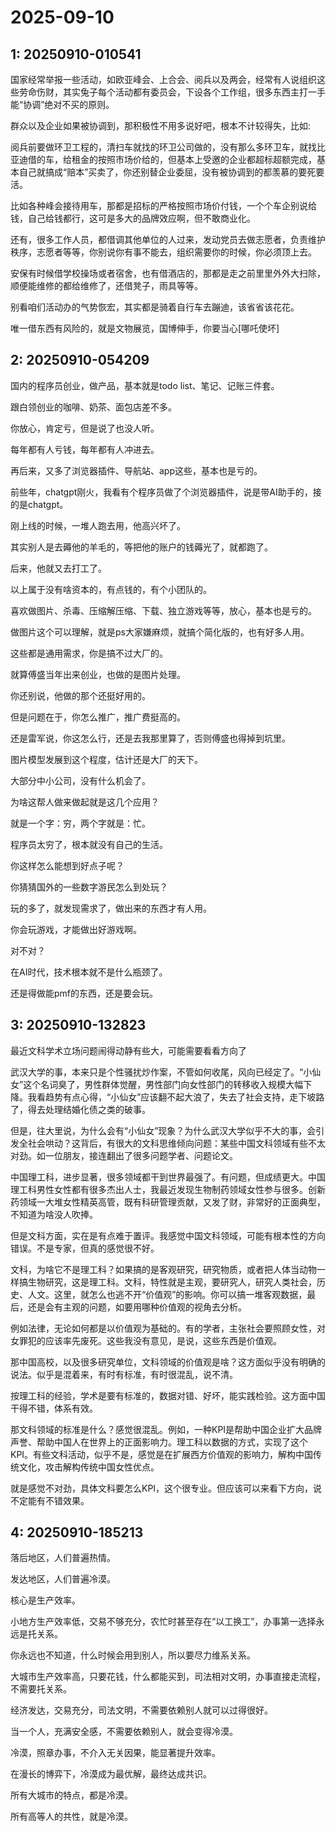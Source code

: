 # 2025-09-10

## 1: 20250910-010541

国家经常举报一些活动，如欧亚峰会、上合会、阅兵以及两会，经常有人说组织这些劳命伤财，其实兔子每个活动都有委员会，下设各个工作组，很多东西主打一手能“协调”绝对不买的原则。

群众以及企业如果被协调到，那积极性不用多说好吧，根本不计较得失，比如:

阅兵前要做环卫工程的，清扫车就找的环卫公司做的，没有那么多环卫车，就找比亚迪借的车，给租金的按照市场价给的，但基本上受邀的企业都超标超额完成，基本自己就搞成“赔本”买卖了，你还别替企业委屈，没有被协调到的都羡慕的要死要活。

比如各种峰会接待用车，那都是招标的严格按照市场价付钱，一个个车企别说给钱，自己给钱都行，这可是多大的品牌效应啊，但不敢商业化。

还有，很多工作人员，都借调其他单位的人过来，发动党员去做志愿者，负责维护秩序，志愿者等等，你别说你有事不能去，组织需要你的时候，你必须顶上去。

安保有时候借学校操场或者宿舍，也有借酒店的，那都是走之前里里外外大扫除，顺便能维修的都给维修了，还借凳子，雨具等等。

别看咱们活动办的气势恢宏，其实都是骑着自行车去蹦迪，该省省该花花。 

唯一借东西有风险的，就是文物展览，国博伸手，你要当心[哪吒使坏]

## 2: 20250910-054209

国内的程序员创业，做产品，基本就是todo list、笔记、记账三件套。

跟白领创业的咖啡、奶茶、面包店差不多。

你放心，肯定亏，但是说了也没人听。

每年都有人亏钱，每年都有人冲进去。

再后来，又多了浏览器插件、导航站、app这些，基本也是亏的。

前些年，chatgpt刚火，我看有个程序员做了个浏览器插件，说是带AI助手的，接的是chatgpt。

刚上线的时候，一堆人跑去用，他高兴坏了。

其实别人是去薅他的羊毛的，等把他的账户的钱薅光了，就都跑了。

后来，他就又去打工了。

以上属于没有啥资本的，有点钱的，有个小团队的。

喜欢做图片、杀毒、压缩解压缩、下载、独立游戏等等，放心，基本也是亏的。

做图片这个可以理解，就是ps大家嫌麻烦，就搞个简化版的，也有好多人用。

这些都是通用需求，你是搞不过大厂的。

就算傅盛当年出来创业，也做的是图片处理。

你还别说，他做的那个还挺好用的。

但是问题在于，你怎么推广，推广费挺高的。

还是雷军说，你这怎么行，还是去我那里算了，否则傅盛也得掉到坑里。

图片模型发展到这个程度，估计还是大厂的天下。

大部分中小公司，没有什么机会了。

为啥这帮人做来做起就是这几个应用？

就是一个字：穷，两个字就是：忙。

程序员太穷了，根本就没有自己的生活。

你这样怎么能想到好点子呢？

你猜猜国外的一些数字游民怎么到处玩？

玩的多了，就发现需求了，做出来的东西才有人用。

你会玩游戏，才能做出好游戏啊。

对不对？

在AI时代，技术根本就不是什么瓶颈了。

还是得做能pmf的东西，还是要会玩。

## 3: 20250910-132823

最近文科学术立场问题闹得动静有些大，可能需要看看方向了

武汉大学的事，本来只是个性骚扰炒作案，不管如何收尾，风向已经定了。“小仙女”这个名词臭了，男性群体觉醒，男性部门向女性部门的转移收入规模大幅下降。我看趋势有点心得，“小仙女”应该翻不起大浪了，失去了社会支持，走下坡路了，得去处理结婚化债之类的破事。

但是，往大里说，为什么会有“小仙女”现象？为什么武汉大学似乎不大的事，会引发全社会哄动？这背后，有很大的文科思维倾向问题：某些中国文科领域有些不太对劲。如一位朋友，接连翻出了很多问题学者、问题论文。

中国理工科，进步显著，很多领域都干到世界最强了。有问题，但成绩更大。中国理工科男性女性都有很多杰出人士，我最近发现生物制药领域女性参与很多。创新药领域一大堆女性精英高管，既有科研管理贡献，又发了财，非常好的正面典型，不知道为啥没人吹捧。

但是文科方面，实在是有点难于置评。我感觉中国文科领域，可能有根本性的方向错误。不是专家，但真的感觉很不好。

文科，为啥它不是理工科？如果搞的是客观研究，研究物质，或者把人体当动物一样搞生物研究，这是理工科。文科，特性就是主观，要研究人，研究人类社会，历史、人文。这里，就怎么也逃不开“价值观”的影响。你可以搞一堆客观数据，最后，还是会有主观的问题，如要用哪种价值观的视角去分析。

例如法律，无论如何都是以价值观为基础的。有的学者，主张社会要照顾女性，对女罪犯的应该率先废死。这些我没有意见，是说，这些东西是价值观。

那中国高校，以及很多研究单位，文科领域的价值观是啥？这方面似乎没有明确的说法。似乎是混着来，有时有标准，有时很混乱，说不清。

按理工科的经验，学术是要有标准的，数据对错、好坏，能实践检验。这方面中国干得不错，体系有效。

那文科领域的标准是什么？感觉很混乱。例如，一种KPI是帮助中国企业扩大品牌声誉、帮助中国人在世界上的正面影响力。理工科以数据的方式，实现了这个KPI。有些文科活动，似乎不是，感觉是在扩展西方价值观的影响力，解构中国传统文化，攻击解构传统中国女性优点。

就是感觉不对劲，具体文科要怎么KPI，这个很专业。但应该可以来看下方向，说不定能有不错效果。

## 4: 20250910-185213

落后地区，人们普遍热情。

发达地区，人们普遍冷漠。

核心是生产效率。

小地方生产效率低，交易不够充分，农忙时甚至存在“以工换工”，办事第一选择永远是托关系。

你永远也不知道，什么时候会用到别人，所以要尽力维系关系。

大城市生产效率高，只要花钱，什么都能买到，司法相对文明，办事直接走流程，不需要托关系。

经济发达，交易充分，司法文明，不需要依赖别人就可以过得很好。

当一个人，充满安全感，不需要依赖别人，就会变得冷漠。

冷漠，照章办事，不介入无关因果，能显著提升效率。

在漫长的博弈下，冷漠成为最优解，最终达成共识。

所有大城市的特点，都是冷漠。

所有高等人的共性，就是冷漠。


